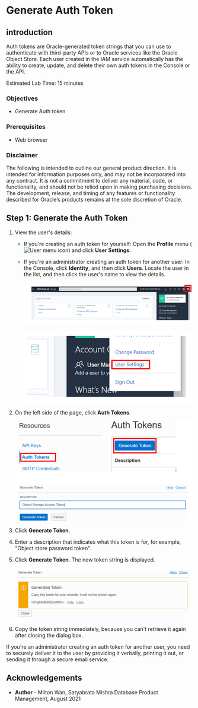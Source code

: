 # Generate Auth Token #

## introduction

Auth tokens are Oracle-generated token strings that you can use to authenticate with third-party APIs or to Oracle services like the Oracle Object Store. Each user created in the IAM service automatically has the ability to create, update, and delete their own auth tokens in the Console or the API.

Estimated Lab Time: 15 minutes

### Objectives

* Generate Auth token

### Prerequisites

* Web browser

### Disclaimer
The following is intended to outline our general product direction. It is intended for information purposes only, and may not be incorporated into any contract. It is not a commitment to deliver any material, code, or functionality, and should not be relied upon in making purchasing decisions. The development, release, and timing of any features or functionality described for Oracle’s products remains at the sole discretion of Oracle.


## Step 1: Generate the Auth Token ##

1. View the user's details:

   - If you're creating an auth token for yourself: Open the **Profile** menu (![User menu icon](https://docs.cloud.oracle.com/en-us/iaas/Content/Resources/Images/usermenu.png)) and click **User Settings**.

   - If you're an administrator creating an auth token for another user: In the Console, click **Identity**, and then click **Users**. Locate the user in the list, and then click the user's name to view the details.

     ![](./images/user-profile-icon.png)

     ![](./images/user-settings.png)


2. On the left side of the page, click **Auth Tokens**.

   ![](./images/generate-token.png)

3. Click **Generate Token**.

4. Enter a description that indicates what this token is for, for example, "Object store password token".

5. Click **Generate Token**.
   The new token string is displayed.

   ![](./images/copy-token.PNG)

6. Copy the token string immediately, because you can't retrieve it again after closing the dialog box.

If you're an administrator creating an auth token for another user, you need to securely deliver it to the user by providing it verbally, printing it out, or sending it through a secure email service.

## Acknowledgements ##

- **Author** - Milton Wan, Satyabrata Mishra Database Product Management, August 2021
